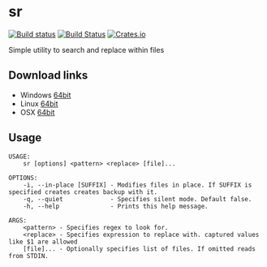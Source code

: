 # sr

[![Build status](https://ci.appveyor.com/api/projects/status/je4jlk0bvygwnoi3/branch/master?svg=true)](https://ci.appveyor.com/project/DoumanAsh/sr/branch/master)
[![Build Status](https://travis-ci.org/DoumanAsh/sr.svg?branch=master)](https://travis-ci.org/DoumanAsh/sr)
[![Crates.io](https://img.shields.io/crates/v/search_replace.svg)](https://crates.io/crates/search_replace)

Simple utility to search and replace within files

## Download links

* Windows [64bit](https://github.com/DoumanAsh/sr/releases/download/0.1.1/sr-0.1.1-x86_64-pc-windows-msvc.zip)
* Linux [64bit](https://github.com/DoumanAsh/sr/releases/download/0.1.1/sr-0.1.1-x86_64-unknown-linux-gnu.zip)
* OSX [64bit](https://github.com/DoumanAsh/sr/releases/download/0.1.1/sr-0.1.1-x86_64-apple-darwin.zip)

## Usage

```
USAGE:
    sr [options] <pattern> <replace> [file]...

OPTIONS:
    -i, --in-place [SUFFIX] - Modifies files in place. If SUFFIX is specified creates creates backup with it.
    -q, --quiet             - Specifies silent mode. Default false.
    -h, --help              - Prints this help message.

ARGS:
    <pattern> - Specifies regex to look for.
    <replace> - Specifies expression to replace with. captured values like $1 are allowed
    [file]... - Optionally specifies list of files. If omitted reads from STDIN.
```
